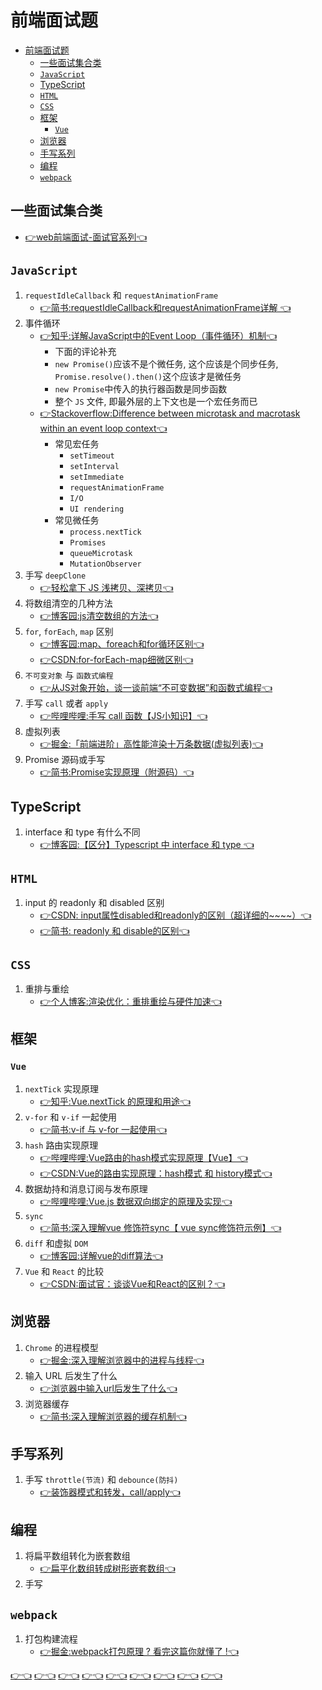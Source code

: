 # 前端面试题

<!-- TOC -->

- [前端面试题](#前端面试题)
  - [一些面试集合类](#一些面试集合类)
  - [`JavaScript`](#javascript)
  - [TypeScript](#typescript)
  - [`HTML`](#html)
  - [`CSS`](#css)
  - [框架](#框架)
    - [`Vue`](#vue)
  - [浏览器](#浏览器)
  - [手写系列](#手写系列)
  - [编程](#编程)
  - [`webpack`](#webpack)

<!-- /TOC -->

## 一些面试集合类
  - [👉web前端面试-面试官系列👈](https://vue3js.cn/interview/webpack/Loader_Plugin.html)

## `JavaScript`
1. `requestIdleCallback` 和 `requestAnimationFrame`
    - [👉简书:requestIdleCallback和requestAnimationFrame详解
👈](https://www.jianshu.com/p/2771cb695c81)
2. 事件循环
    - [👉知乎:详解JavaScript中的Event Loop（事件循环）机制👈](https://zhuanlan.zhihu.com/p/33058983)
      - 下面的评论补充
      - `new Promise()`应该不是个微任务, 这个应该是个同步任务, `Promise.resolve().then()`这个应该才是微任务
      - `new Promise`中传入的执行器函数是同步函数
      - 整个 `JS` 文件, 即最外层的上下文也是一个宏任务而已
    - [👉Stackoverflow:Difference between microtask and macrotask within an event loop context👈](https://stackoverflow.com/questions/25915634/difference-between-microtask-and-macrotask-within-an-event-loop-context/30910084#30910084)
      - 常见宏任务
        - `setTimeout`
        - `setInterval`
        - `setImmediate`
        - `requestAnimationFrame`
        - `I/O`
        - `UI rendering`
      - 常见微任务
        - `process.nextTick`
        - `Promises`
        - `queueMicrotask`
        - `MutationObserver`
4. 手写 `deepClone`
    - [👉轻松拿下 JS 浅拷贝、深拷贝👈](https://juejin.cn/post/7072528644739956773)
5. 将数组清空的几种方法
    - [👉博客园:js清空数组的方法👈](https://www.cnblogs.com/jichi/p/10516576.html)
6. `for`, `forEach`, `map` 区别
    - [👉博客园:map、foreach和for循环区别👈](https://www.cnblogs.com/huangqiao/p/12190806.html)
    - [👉CSDN:for-forEach-map细微区别👈](https://blog.csdn.net/qq_45327886/article/details/120647911)
7. `不可变对象` 与 `函数式编程`
    - [👉从JS对象开始，谈一谈前端“不可变数据”和函数式编程👈](https://juejin.cn/post/6844903470718255118)
8. 手写 `call` 或者 `apply`
    - [👉哔哩哔哩:手写 call 函数【JS小知识】👈](https://www.bilibili.com/video/BV1XL4y1H71s)
9. 虚拟列表
    - [👉掘金:「前端进阶」高性能渲染十万条数据(虚拟列表)👈](https://juejin.cn/post/6844903982742110216)
10. Promise 源码或手写
    - [👉简书:Promise实现原理（附源码）👈](https://www.jianshu.com/p/43de678e918a)

## TypeScript
1. interface 和 type 有什么不同
    - [👉博客园:【区分】Typescript 中 interface 和 type 👈](https://www.cnblogs.com/EnSnail/p/11233592.html#)

## `HTML`
1. input 的 readonly 和 disabled 区别
    - [👉CSDN: input属性disabled和readonly的区别（超详细的~~~~）👈](https://blog.csdn.net/qq_42033495/article/details/83091263)
    - [👉简书: readonly 和 disable的区别👈](https://www.jianshu.com/p/15cd0071573d)


## `CSS`
1. 重排与重绘
    - [👉个人博客:渲染优化：重排重绘与硬件加速👈](http://www.yangzicong.com/article/9)

## 框架
### `Vue`
1. `nextTick` 实现原理
    - [👉知乎:Vue.nextTick 的原理和用途👈](https://zhuanlan.zhihu.com/p/174396758)
2. `v-for` 和 `v-if` 一起使用
    - [👉简书:v-if 与 v-for 一起使用👈](https://www.jianshu.com/p/67091d942bb0)
3. `hash` 路由实现原理
    - [👉哔哩哔哩:Vue路由的hash模式实现原理【Vue】👈](https://www.bilibili.com/video/BV13i4y1L7Qn)
    - [👉CSDN:Vue的路由实现原理：hash模式 和 history模式👈](https://blog.csdn.net/weixin_42752574/article/details/108457614)
4. 数据劫持和消息订阅与发布原理
    - [👉哔哩哔哩:Vue.js 数据双向绑定的原理及实现👈](https://www.bilibili.com/video/BV1934y1a7MN)
5. `sync`
    - [👉简书:深入理解vue 修饰符sync【 vue sync修饰符示例】👈](https://www.jianshu.com/p/6b062af8cf01)
6. `diff` 和虚拟 `DOM`
    - [👉博客园:详解vue的diff算法👈](https://www.cnblogs.com/wind-lanyan/p/9061684.html)
7. `Vue` 和 `React` 的比较
    - [👉CSDN:面试官：谈谈Vue和React的区别？👈](https://blog.csdn.net/xgangzai/article/details/115301290)
## 浏览器
1. `Chrome` 的进程模型
    - [👉掘金:深入理解浏览器中的进程与线程👈](https://juejin.cn/post/6991849728493256741)
2. 输入 URL 后发生了什么
    - [👉浏览器中输入url后发生了什么👈](https://www.jianshu.com/p/c1dfc6caa520)
3. 浏览器缓存
    - [👉简书:深入理解浏览器的缓存机制👈](https://www.jianshu.com/p/54cc04190252)

## 手写系列
1. 手写 `throttle(节流)` 和 `debounce(防抖)`
    - [👉装饰器模式和转发，call/apply👈](https://zh.javascript.info/call-apply-decorators#jie-liu-zhuang-shi-qi)

## 编程
1. 将扁平数组转化为嵌套数组
    - [👉扁平化数组转成树形嵌套数组👈](https://juejin.cn/post/7098649784562483230)
2. 手写 


## `webpack`
1. 打包构建流程
    - [👉掘金:webpack打包原理 ? 看完这篇你就懂了 !👈](https://juejin.cn/post/6844904038543130637#heading-9)


[👉👈]()
[👉👈]()
[👉👈]()
[👉👈]()
[👉👈]()
[👉👈]()
[👉👈]()
[👉👈]()
[👉👈]()